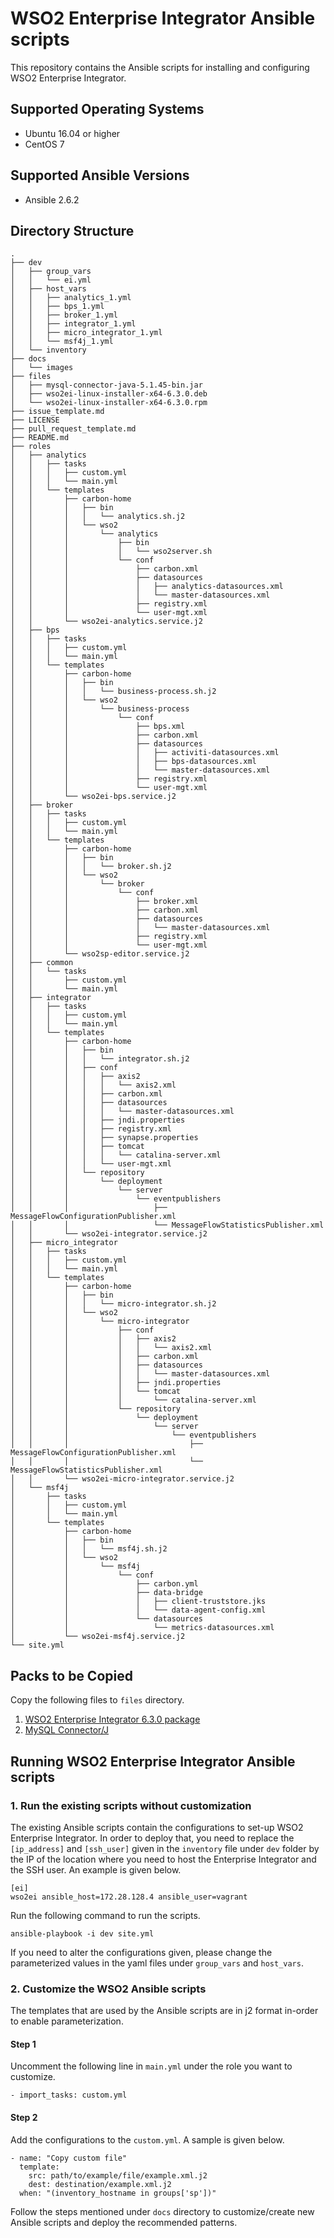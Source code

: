 # WSO2 Enterprise Integrator Ansible scripts

This repository contains the Ansible scripts for installing and configuring WSO2 Enterprise Integrator.

## Supported Operating Systems
- Ubuntu 16.04 or higher
- CentOS 7

## Supported Ansible Versions

- Ansible 2.6.2

## Directory Structure
```
.
├── dev
│   ├── group_vars
│   │   └── ei.yml
│   ├── host_vars
│   │   ├── analytics_1.yml
│   │   ├── bps_1.yml
│   │   ├── broker_1.yml
│   │   ├── integrator_1.yml
│   │   ├── micro_integrator_1.yml
│   │   └── msf4j_1.yml
│   └── inventory
├── docs
│   └── images
├── files
│   ├── mysql-connector-java-5.1.45-bin.jar
│   ├── wso2ei-linux-installer-x64-6.3.0.deb
│   └── wso2ei-linux-installer-x64-6.3.0.rpm
├── issue_template.md
├── LICENSE
├── pull_request_template.md
├── README.md
├── roles
│   ├── analytics
│   │   ├── tasks
│   │   │   ├── custom.yml
│   │   │   └── main.yml
│   │   └── templates
│   │       ├── carbon-home
│   │       │   ├── bin
│   │       │   │   └── analytics.sh.j2
│   │       │   └── wso2
│   │       │       └── analytics
│   │       │           ├── bin
│   │       │           │   └── wso2server.sh
│   │       │           └── conf
│   │       │               ├── carbon.xml
│   │       │               ├── datasources
│   │       │               │   ├── analytics-datasources.xml
│   │       │               │   └── master-datasources.xml
│   │       │               ├── registry.xml
│   │       │               └── user-mgt.xml
│   │       └── wso2ei-analytics.service.j2
│   ├── bps
│   │   ├── tasks
│   │   │   ├── custom.yml
│   │   │   └── main.yml
│   │   └── templates
│   │       ├── carbon-home
│   │       │   ├── bin
│   │       │   │   └── business-process.sh.j2
│   │       │   └── wso2
│   │       │       └── business-process
│   │       │           └── conf
│   │       │               ├── bps.xml
│   │       │               ├── carbon.xml
│   │       │               ├── datasources
│   │       │               │   ├── activiti-datasources.xml
│   │       │               │   ├── bps-datasources.xml
│   │       │               │   └── master-datasources.xml
│   │       │               ├── registry.xml
│   │       │               └── user-mgt.xml
│   │       └── wso2ei-bps.service.j2
│   ├── broker
│   │   ├── tasks
│   │   │   ├── custom.yml
│   │   │   └── main.yml
│   │   └── templates
│   │       ├── carbon-home
│   │       │   ├── bin
│   │       │   │   └── broker.sh.j2
│   │       │   └── wso2
│   │       │       └── broker
│   │       │           └── conf
│   │       │               ├── broker.xml
│   │       │               ├── carbon.xml
│   │       │               ├── datasources
│   │       │               │   └── master-datasources.xml
│   │       │               ├── registry.xml
│   │       │               └── user-mgt.xml
│   │       └── wso2sp-editor.service.j2
│   ├── common
│   │   └── tasks
│   │       ├── custom.yml
│   │       └── main.yml
│   ├── integrator
│   │   ├── tasks
│   │   │   ├── custom.yml
│   │   │   └── main.yml
│   │   └── templates
│   │       ├── carbon-home
│   │       │   ├── bin
│   │       │   │   └── integrator.sh.j2
│   │       │   ├── conf
│   │       │   │   ├── axis2
│   │       │   │   │   └── axis2.xml
│   │       │   │   ├── carbon.xml
│   │       │   │   ├── datasources
│   │       │   │   │   └── master-datasources.xml
│   │       │   │   ├── jndi.properties
│   │       │   │   ├── registry.xml
│   │       │   │   ├── synapse.properties
│   │       │   │   ├── tomcat
│   │       │   │   │   └── catalina-server.xml
│   │       │   │   └── user-mgt.xml
│   │       │   └── repository
│   │       │       └── deployment
│   │       │           └── server
│   │       │               └── eventpublishers
│   │       │                   ├── MessageFlowConfigurationPublisher.xml
│   │       │                   └── MessageFlowStatisticsPublisher.xml
│   │       └── wso2ei-integrator.service.j2
│   ├── micro_integrator
│   │   ├── tasks
│   │   │   ├── custom.yml
│   │   │   └── main.yml
│   │   └── templates
│   │       ├── carbon-home
│   │       │   ├── bin
│   │       │   │   └── micro-integrator.sh.j2
│   │       │   └── wso2
│   │       │       └── micro-integrator
│   │       │           ├── conf
│   │       │           │   ├── axis2
│   │       │           │   │   └── axis2.xml
│   │       │           │   ├── carbon.xml
│   │       │           │   ├── datasources
│   │       │           │   │   └── master-datasources.xml
│   │       │           │   ├── jndi.properties
│   │       │           │   └── tomcat
│   │       │           │       └── catalina-server.xml
│   │       │           └── repository
│   │       │               └── deployment
│   │       │                   └── server
│   │       │                       └── eventpublishers
│   │       │                           ├── MessageFlowConfigurationPublisher.xml
│   │       │                           └── MessageFlowStatisticsPublisher.xml
│   │       └── wso2ei-micro-integrator.service.j2
│   └── msf4j
│       ├── tasks
│       │   ├── custom.yml
│       │   └── main.yml
│       └── templates
│           ├── carbon-home
│           │   ├── bin
│           │   │   └── msf4j.sh.j2
│           │   └── wso2
│           │       └── msf4j
│           │           └── conf
│           │               ├── carbon.yml
│           │               ├── data-bridge
│           │               │   ├── client-truststore.jks
│           │               │   └── data-agent-config.xml
│           │               └── datasources
│           │                   └── metrics-datasources.xml
│           └── wso2ei-msf4j.service.j2
└── site.yml
```

## Packs to be Copied

Copy the following files to `files` directory.

1. [WSO2 Enterprise Integrator 6.3.0 package](https://wso2.com/integration/install/)
2. [MySQL Connector/J](https://dev.mysql.com/downloads/connector/j/5.1.html)

## Running WSO2 Enterprise Integrator Ansible scripts

### 1. Run the existing scripts without customization
The existing Ansible scripts contain the configurations to set-up WSO2 Enterprise Integrator. In order to deploy that, you need to replace the `[ip_address]` and `[ssh_user]` given in the `inventory` file under `dev` folder by the IP of the location where you need to host the Enterprise Integrator and the SSH user. An example is given below.
```
[ei]
wso2ei ansible_host=172.28.128.4 ansible_user=vagrant
```

Run the following command to run the scripts.

`ansible-playbook -i dev site.yml`

If you need to alter the configurations given, please change the parameterized values in the yaml files under `group_vars` and `host_vars`.

### 2. Customize the WSO2 Ansible scripts

The templates that are used by the Ansible scripts are in j2 format in-order to enable parameterization.

#### Step 1
Uncomment the following line in `main.yml` under the role you want to customize.
```
- import_tasks: custom.yml
```

#### Step 2
Add the configurations to the `custom.yml`. A sample is given below.

```
- name: "Copy custom file"
  template:
    src: path/to/example/file/example.xml.j2
    dest: destination/example.xml.j2
  when: "(inventory_hostname in groups['sp'])"
```

Follow the steps mentioned under `docs` directory to customize/create new Ansible scripts and deploy the recommended patterns.

